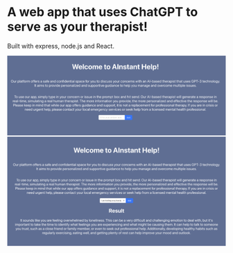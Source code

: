 # A web app that uses ChatGPT to serve as your therapist! 

Built with express, node.js and React.

![screen](./public/images/screen.png)
![screen2](./public/images/screen2.png)